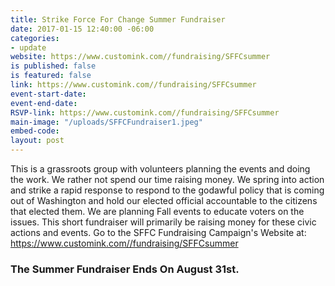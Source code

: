 ```yaml
---
title: Strike Force For Change Summer Fundraiser
date: 2017-01-15 12:40:00 -06:00
categories:
- update
website: https://www.customink.com//fundraising/SFFCsummer
is published: false
is featured: false
link: https://www.customink.com//fundraising/SFFCsummer
event-start-date: 
event-end-date: 
RSVP-link: https://www.customink.com//fundraising/SFFCsummer
main-image: "/uploads/SFFCFundraiser1.jpeg"
embed-code: 
layout: post
---
```


This is a grassroots group with volunteers planning the events and doing the work. We rather not spend our time raising money. We spring into action and strike a rapid response to respond to the godawful policy that is coming out of Washington and hold our elected official accountable to the citizens that elected them. We are planning Fall events to educate voters on the issues. This short fundraiser will primarily be raising money for these civic actions and events. Go to the SFFC Fundraising Campaign's Website at:   
https://www.customink.com//fundraising/SFFCsummer 

### The Summer Fundraiser Ends On August 31st.  